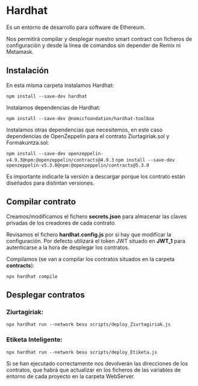 # Hardhat

Es un entorno de desarrollo para software de Ethereum.

Nos permitirá compilar y desplegar nuestro smart contract con ficheros de configuración y desde la línea de comandos sin depender de Remix ni Metamask.

## Instalación

En esta misma carpeta instalamos Hardhat:

`npm install --save-dev hardhat`

Instalamos dependencias de Hardhat:

`npm install --save-dev @nomicfoundation/hardhat-toolbox`

Instalamos otras dependencias que necesitemos, en este caso dependencias de OpenZeppelin para el contrato Ziurtagiriak.sol y Formakuntza.sol:

`npm install --save-dev openzeppelin-v4.9.3@npm:@openzeppelin/contracts@4.9.3` 
`npm install --save-dev openzeppelin-v5.3.0@npm:@openzeppelin/contracts@5.3.0`

Es importante indicarle la versión a descargar porque los contrato están diseñados para distintan versiones.

## Compilar contrato

Creamos/modificamos el fichero **secrets.json** para almacenar las claves privadas de los creadores de cada contrato.

Revisamos el fichero **hardhat.config.js** por si hay que modificar la configuración. Por defecto utilizará el token JWT situado en **JWT_1** para autenticarse a la hora de desplegar los contratos.

Compilamos (se van a compilar los contratos situados en la carpeta **contracts**):

`npx hardhat compile`

## Desplegar contratos

### Ziurtagiriak:
`npx hardhat run --network besu scripts/deploy_Ziurtagiriak.js`

### Etiketa Inteligente:
`npx hardhat run --network besu scripts/deploy_Etiketa.js`

Si se han ejecutado correctamente nos devolverán las direcciones de los contratos, que habrá que actualizar en los ficheros de las variables de entorno de cada proyecto en la carpeta WebServer.
